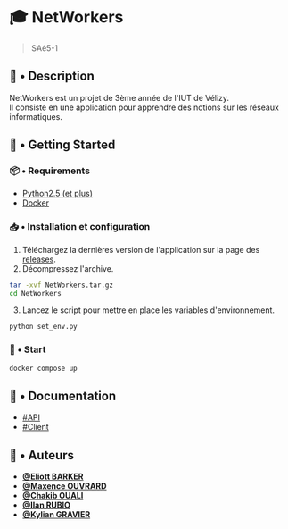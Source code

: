 # :mortar_board: NetWorkers

> SAé5-1  

## :memo: • Description

NetWorkers est un projet de 3ème année de l'IUT de Vélizy.  
Il consiste en une application pour apprendre des notions sur les réseaux informatiques.  

## :rocket: • Getting Started

### :package: • Requirements

- [Python2.5 (et plus)](https://www.python.org/downloads/release/python-250/)
- [Docker](https://docs.docker.com/get-docker/)

### :inbox_tray: • Installation et configuration

1. Téléchargez la dernières version de l'application sur la page des [releases](https://www.github.com/444chak/SAE-5/releases).
2. Décompressez l'archive.

```bash
tar -xvf NetWorkers.tar.gz
cd NetWorkers
```

3. Lancez le script pour mettre en place les variables d'environnement.

```bash
python set_env.py
```

### :rocket: • Start

```bash
docker compose up
```

## :memo: • Documentation

- [#API](api/README.md)  
- [#Client](front-js/README.md)  

## :busts_in_silhouette: • Auteurs

- [**@Eliott BARKER**](https://wwww.github.com/Eliott-B)  
- [**@Maxence OUVRARD**](https://github.com/MaxOuvrard)  
- [**@Chakib OUALI**](https://github.com/444chak)  
- [**@Ilan RUBIO**](https://github.com/IlanRubio)  
- [**@Kylian GRAVIER**](https://github.com/SaAxok)  
